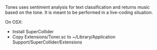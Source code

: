 Tones uses sentiment analysis for text classification and returns music based on the tone.
It is meant to be performed in a live-coding situation.


On OSX:

- Install SuperCollider
- Copy Extensions/Toner.sc to ~/Library/Application Support/SuperCollider/Extensions

